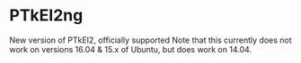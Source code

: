 # PTkEI2ng
New version of PTkEI2, officially supported
Note that this currently does not work on versions 16.04 & 15.x of Ubuntu, but does work on 14.04.

